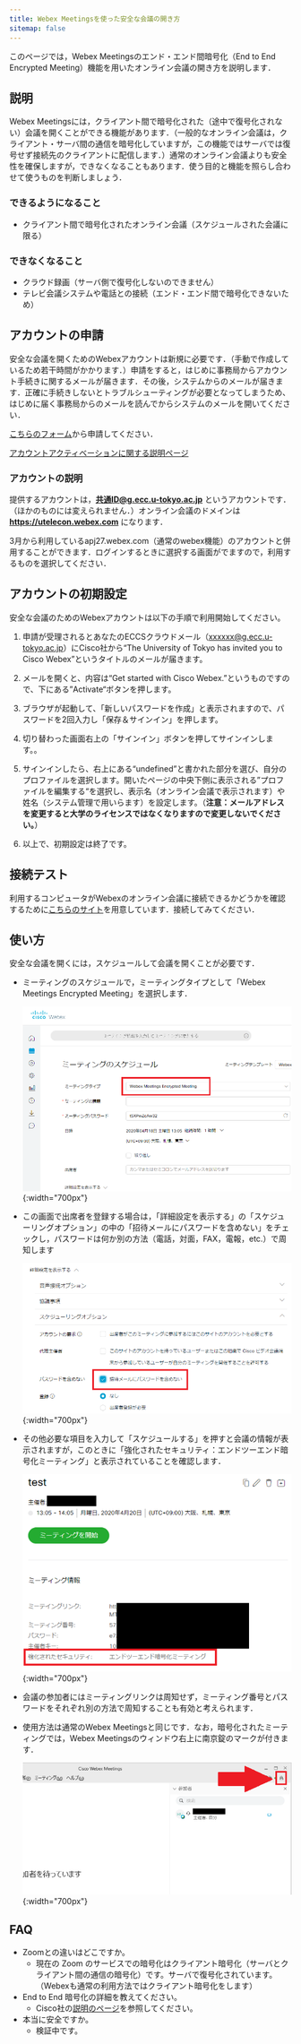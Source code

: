 ```yaml
---
title: Webex Meetingsを使った安全な会議の開き方
sitemap: false
---
```


このページでは，Webex Meetingsのエンド・エンド間暗号化（End to End Encrypted Meeting）機能を用いたオンライン会議の開き方を説明します．

## 説明

Webex Meetingsには，クライアント間で暗号化された（途中で復号化されない）会議を開くことができる機能があります．（一般的なオンライン会議は，クライアント・サーバ間の通信を暗号化していますが，この機能ではサーバでは復号せず接続先のクライアントに配信します．）通常のオンライン会議よりも安全性を確保しますが，できなくなることもあります．使う目的と機能を照らし合わせて使うものを判断しましょう．

### できるようになること

* クライアント間で暗号化されたオンライン会議（スケジュールされた会議に限る）

### できなくなること

* クラウド録画（サーバ側で復号化しないのできません）
* テレビ会議システムや電話との接続（エンド・エンド間で暗号化できないため）

## アカウントの申請

安全な会議を開くためのWebexアカウントは新規に必要です．（手動で作成しているため若干時間がかかります．）申請をすると，はじめに事務局からアカウント手続きに関するメールが届きます．その後，システムからのメールが届きます．正確に手続きしないとトラブルシューティングが必要となってしまうため、はじめに届く事務局からのメールを読んでからシステムのメールを開いてください．

<a href="https://forms.office.com/Pages/ResponsePage.aspx?id=T6978HAr10eaAgh1yvlMhHUY5ws7h1xGr9koV-KGC8RUMUhVRzlRODBIRkczUUpYVlZTM1lRU1kzNy4u" target="_blank">こちらのフォーム</a>から申請してください．

[アカウントアクティベーションに関する説明ページ](create_utelecon_account.html)

### アカウントの説明

提供するアカウントは，**共通ID@g.ecc.u-tokyo.ac.jp** というアカウントです．（ほかのものには変えられません．）オンライン会議のドメインは **https://utelecon.webex.com** になります．

3月から利用しているapj27.webex.com（通常のwebex機能）のアカウントと併用することができます．ログインするときに選択する画面がでますので，利用するものを選択してください．

## アカウントの初期設定

安全な会議のためのWebexアカウントは以下の手順で利用開始してください。

1. 申請が受理されるとあなたのECCSクラウドメール（xxxxxx@g.ecc.u-tokyo.ac.jp）にCisco社から“The University of Tokyo has invited you to Cisco Webex”というタイトルのメールが届きます。

1. メールを開くと、内容は“Get started with Cisco Webex.”というものですので、下にある”Activate“ボタンを押します。

1. ブラウザが起動して、「新しいパスワードを作成」と表示されますので、パスワードを2回入力し「保存＆サインイン」を押します。

1. 切り替わった画面右上の「サインイン」ボタンを押してサインインします。。

1. サインインしたら、右上にある“undefined”と書かれた部分を選び、自分のプロファイルを選択します。開いたページの中央下側に表示される”プロファイルを編集する“を選択し、表示名（オンライン会議で表示されます）や姓名（システム管理で用いらます）を設定します。（**注意：メールアドレスを変更すると大学のライセンスではなくなりますので変更しないでください。**）

1. 以上で、初期設定は終了です。

## 接続テスト

利用するコンピュータがWebexのオンライン会議に接続できるかどうかを確認するために<a href="https://utelecon.webex.com/utelecon/j.php?MTID=mc31b90b0055bbe703d079f3a31239ca3" target="_blank">こちらのサイト</a>を用意しています．接続してみてください．

## 使い方

安全な会議を開くには，スケジュールして会議を開くことが必要です．
* ミーティングのスケジュールで，ミーティングタイプとして「Webex Meetings Encrypted Meeting」を選択します．

	![暗号化設定の画面](img/webex_encrypted_schedule.png){:width="700px"}

* この画面で出席者を登録する場合は，「詳細設定を表示する」の「スケジューリングオプション」の中の「招待メールにパスワードを含めない」をチェックし，パスワードは何か別の方法（電話，対面，FAX，電報，etc.）で周知します

	![暗号化設定詳細の画面](img/webex_encrypted_detail.png){:width="700px"}

* その他必要な項目を入力して「スケジュールする」を押すと会議の情報が表示されますが，このときに「強化されたセキュリティ：エンドツーエンド暗号化ミーティング」と表示されていることを確認します．

	![暗号化確認](img/webex_encrypted_confirm.png){:width="700px"}

* 会議の参加者にはミーティングリンクは周知せず，ミーティング番号とパスワードをそれぞれ別の方法で周知することも有効と考えられます．

* 使用方法は通常のWebex Meetingsと同じです．なお，暗号化されたミーティングでは，Webex Meetingsのウィンドウ右上に南京錠のマークが付きます．

	![暗号化確認](img/webex_encrypted_inmeeting.png){:width="700px"}

## FAQ

* Zoomとの違いはどこですか。
	* 現在の Zoom のサービスでの暗号化はクライアント暗号化（サーバとクライアント間の通信の暗号化）です。サーバで復号化されています。（Webexも通常の利用方法ではクライアント暗号化をします）
* End to End 暗号化の詳細を教えてください。
	* Cisco社の[説明のページ](https://help.webex.com/ja-jp/WBX44739/What-Does-End-to-End-Encryption-Do)を参照してください。
* 本当に安全ですか。
	* 検証中です。
